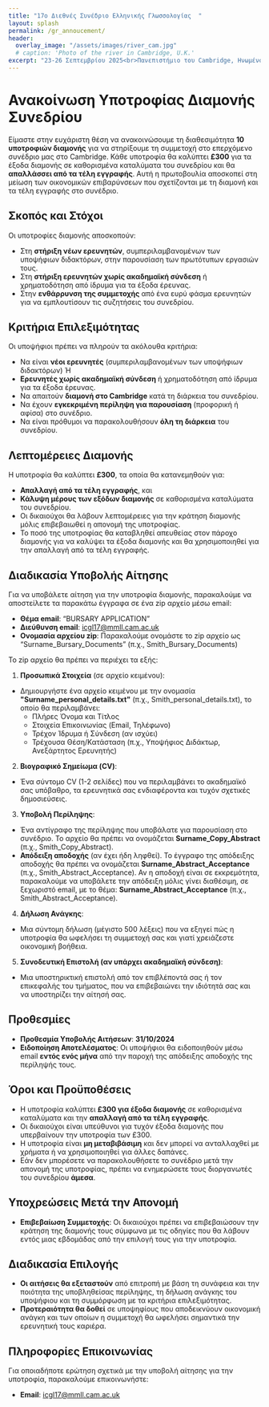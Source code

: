 ```yaml
---
title: "17ο Διεθνές Συνέδριο Ελληνικής Γλωσσολογίας  "
layout: splash
permalink: /gr_annoucement/
header:
  overlay_image: "/assets/images/river_cam.jpg"
  # caption: 'Photo of the river in Cambridge, U.K.'
excerpt: "23-26 Σεπτεμβρίου 2025<br>Πανεπιστήμιο του Cambridge, Ηνωμένο Βασίλειο"
---
```




# **Ανακοίνωση Υποτροφίας Διαμονής Συνεδρίου**

Είμαστε στην ευχάριστη θέση να ανακοινώσουμε τη διαθεσιμότητα **10 υποτροφιών διαμονής** για να στηρίξουμε τη συμμετοχή στο επερχόμενο συνέδριο μας στο Cambridge. Κάθε υποτροφία θα καλύπτει **£300** για τα έξοδα διαμονής σε καθορισμένα καταλύματα του συνεδρίου και θα **απαλλάσσει από τα τέλη εγγραφής**. Αυτή η πρωτοβουλία αποσκοπεί στη μείωση των οικονομικών επιβαρύνσεων που σχετίζονται με τη διαμονή και τα τέλη εγγραφής στο συνέδριο.

## **Σκοπός και Στόχοι**

Οι υποτροφίες διαμονής αποσκοπούν:
- Στη **στήριξη νέων ερευνητών**, συμπεριλαμβανομένων των υποψήφιων διδακτόρων, στην παρουσίαση των πρωτότυπων εργασιών τους.
- Στη **στήριξη ερευνητών χωρίς ακαδημαϊκή σύνδεση** ή χρηματοδότηση από ίδρυμα για τα έξοδα έρευνας.
- Στην **ενθάρρυνση της συμμετοχής** από ένα ευρύ φάσμα ερευνητών για να εμπλουτίσουν τις συζητήσεις του συνεδρίου.

## **Κριτήρια Επιλεξιμότητας**

Οι υποψήφιοι πρέπει να πληρούν τα ακόλουθα κριτήρια:
- Να είναι **νέοι ερευνητές** (συμπεριλαμβανομένων των υποψήφιων διδακτόρων) Ή
- **Ερευνητές χωρίς ακαδημαϊκή σύνδεση** ή χρηματοδότηση από ίδρυμα για τα έξοδα έρευνας.
- Να απαιτούν **διαμονή στο Cambridge** κατά τη διάρκεια του συνεδρίου.
- Να έχουν **εγκεκριμένη περίληψη για παρουσίαση** (προφορική ή αφίσα) στο συνέδριο.
- Να είναι πρόθυμοι να παρακολουθήσουν **όλη τη διάρκεια** του συνεδρίου.

## **Λεπτομέρειες Διαμονής**

Η υποτροφία θα καλύπτει **£300**, τα οποία θα κατανεμηθούν για:
- **Απαλλαγή από τα τέλη εγγραφής**, και
- **Κάλυψη μέρους των εξόδων διαμονής** σε καθορισμένα καταλύματα του συνεδρίου.
- Οι δικαιούχοι θα λάβουν λεπτομέρειες για την κράτηση διαμονής μόλις επιβεβαιωθεί η απονομή της υποτροφίας.
- Το ποσό της υποτροφίας θα καταβληθεί απευθείας στον πάροχο διαμονής για να καλύψει τα έξοδα διαμονής και θα χρησιμοποιηθεί για την απαλλαγή από τα τέλη εγγραφής.

## **Διαδικασία Υποβολής Αίτησης**

Για να υποβάλετε αίτηση για την υποτροφία διαμονής, παρακαλούμε να αποστείλετε τα παρακάτω έγγραφα σε ένα zip αρχείο μέσω email:
- **Θέμα email**: “BURSARY APPLICATION”
- **Διεύθυνση email**: icgl17@mmll.cam.ac.uk
- **Ονομασία αρχείου zip**: Παρακαλούμε ονομάστε το zip αρχείο ως “Surname_Bursary_Documents” (π.χ., Smith_Bursary_Documents)

Το zip αρχείο θα πρέπει να περιέχει τα εξής:

1. **Προσωπικά Στοιχεία** (σε αρχείο κειμένου):
- Δημιουργήστε ένα αρχείο κειμένου με την ονομασία **"Surname_personal_details.txt"** (π.χ., Smith_personal_details.txt), το οποίο θα περιλαμβάνει:
  - Πλήρες Όνομα και Τίτλος
  - Στοιχεία Επικοινωνίας (Email, Τηλέφωνο)
  - Τρέχον Ίδρυμα ή Σύνδεση (αν ισχύει)
  - Τρέχουσα Θέση/Κατάσταση (π.χ., Υποψήφιος Διδάκτωρ, Ανεξάρτητος Ερευνητής)

2. **Βιογραφικό Σημείωμα (CV)**:
- Ένα σύντομο CV (1-2 σελίδες) που να περιλαμβάνει το ακαδημαϊκό σας υπόβαθρο, τα ερευνητικά σας ενδιαφέροντα και τυχόν σχετικές δημοσιεύσεις.

3. **Υποβολή Περίληψης**:
- Ένα αντίγραφο της περίληψης που υποβάλατε για παρουσίαση στο συνέδριο. Το αρχείο θα πρέπει να ονομάζεται **Surname_Copy_Abstract** (π.χ., Smith_Copy_Abstract).
- **Απόδειξη αποδοχής** (αν έχει ήδη ληφθεί). Το έγγραφο της απόδειξης αποδοχής θα πρέπει να ονομάζεται **Surname_Abstract_Acceptance** (π.χ., Smith_Abstract_Acceptance). Αν η αποδοχή είναι σε εκκρεμότητα, παρακαλούμε να υποβάλετε την απόδειξη μόλις γίνει διαθέσιμη, σε ξεχωριστό email, με το θέμα: **Surname_Abstract_Acceptance** (π.χ., Smith_Abstract_Acceptance).

4. **Δήλωση Ανάγκης**:
- Μια σύντομη δήλωση (μέγιστο 500 λέξεις) που να εξηγεί πώς η υποτροφία θα ωφελήσει τη συμμετοχή σας και γιατί χρειάζεστε οικονομική βοήθεια.

5. **Συνοδευτική Επιστολή (αν υπάρχει ακαδημαϊκή σύνδεση)**:
- Μια υποστηρικτική επιστολή από τον επιβλέποντά σας ή τον επικεφαλής του τμήματος, που να επιβεβαιώνει την ιδιότητά σας και να υποστηρίζει την αίτησή σας.

## **Προθεσμίες**

- **Προθεσμία Υποβολής Αιτήσεων**: **31/10/2024**
- **Ειδοποίηση Αποτελέσματος**: Οι υποψήφιοι θα ειδοποιηθούν μέσω email **εντός ενός μήνα** από την παροχή της απόδειξης αποδοχής της περίληψής τους.

## **Όροι και Προϋποθέσεις**

- Η υποτροφία καλύπτει **£300 για έξοδα διαμονής** σε καθορισμένα καταλύματα και την **απαλλαγή από τα τέλη εγγραφής**.
- Οι δικαιούχοι είναι υπεύθυνοι για τυχόν έξοδα διαμονής που υπερβαίνουν την υποτροφία των £300.
- Η υποτροφία είναι **μη μεταβιβάσιμη** και δεν μπορεί να ανταλλαχθεί με χρήματα ή να χρησιμοποιηθεί για άλλες δαπάνες.
- Εάν δεν μπορέσετε να παρακολουθήσετε το συνέδριο μετά την απονομή της υποτροφίας, πρέπει να ενημερώσετε τους διοργανωτές του συνεδρίου **άμεσα**.

## **Υποχρεώσεις Μετά την Απονομή**

- **Επιβεβαίωση Συμμετοχής**: Οι δικαιούχοι πρέπει να επιβεβαιώσουν την κράτηση της διαμονής τους σύμφωνα με τις οδηγίες που θα λάβουν εντός μιας εβδομάδας από την επιλογή τους για την υποτροφία.

## **Διαδικασία Επιλογής**

- **Οι αιτήσεις θα εξεταστούν** από επιτροπή με βάση τη συνάφεια και την ποιότητα της υποβληθείσας περίληψης, τη δήλωση ανάγκης του υποψήφιου και τη συμμόρφωση με τα κριτήρια επιλεξιμότητας.
- **Προτεραιότητα θα δοθεί** σε υποψηφίους που αποδεικνύουν οικονομική ανάγκη και των οποίων η συμμετοχή θα ωφελήσει σημαντικά την ερευνητική τους καριέρα.

## **Πληροφορίες Επικοινωνίας**

Για οποιαδήποτε ερώτηση σχετικά με την υποβολή αίτησης για την υποτροφία, παρακαλούμε επικοινωνήστε:

- **Email**: [icgl17@mmll.cam.ac.uk](mailto:icgl17@mmll.cam.ac.uk)

